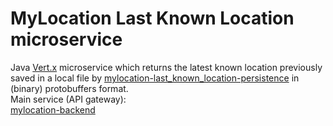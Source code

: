 # MyLocation Last Known Location microservice
  
Java [Vert.x](https://vertx.io/) microservice which returns the latest known location previously saved in a local file by [mylocation-last_known_location-persistence](https://github.com/VictorGil/mylocation-last_known_location-persistence) in (binary) protobuffers format.  
Main service (API gateway):  
[mylocation-backend](https://github.com/VictorGil/mylocation-backend)  

